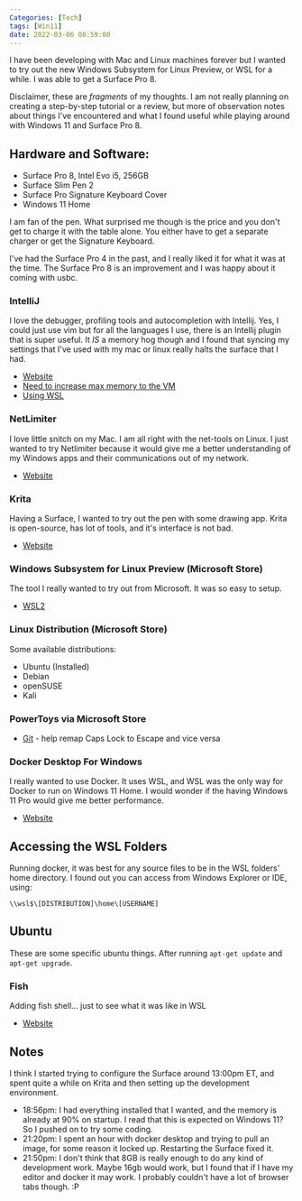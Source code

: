 ```yaml
---
Categories: [Tech]
tags: [Win11]
date: 2022-03-06 08:59:00
---
```


I have been developing with Mac and Linux machines forever but I wanted to try out the new Windows Subsystem for Linux
Preview, or WSL for a while. I was able to get a Surface Pro 8.

Disclaimer, these are <i>fragments</i> of my thoughts.  I am not really planning on creating a step-by-step tutorial or
a review, but more of observation notes about things I've encountered and what I found useful while playing around with
Windows 11 and Surface Pro 8.


## Hardware and Software:

- Surface Pro 8, Intel Evo i5, 256GB
- Surface Slim Pen 2
- Surface Pro Signature Keyboard Cover
- Windows 11 Home

I am fan of the pen. What surprised me though is the price and you don't get to charge it with the table alone.  You
either have to get a separate charger or get the Signature Keyboard.

I've had the Surface Pro 4 in the past, and I really liked it for what it was at the time.  The Surface Pro 8 is
an improvement and I was happy about it coming with usbc.

### IntelliJ

I love the debugger, profiling tools and autocompletion with Intellij.  Yes, I could just use vim but for all the
languages I use, there is an Intellij plugin that is super useful.  It <i>IS</i> a memory hog though and I found that
syncing my settings that I've used with my mac or linux really halts the surface that I had.

  - [Website](https://www.jetbrains.com)
  - [Need to increase max memory to the VM](https://www.jetbrains.com/help/idea/tuning-the-ide.html#configure-platform-properties)
  - [Using WSL](https://www.jetbrains.com/help/idea/how-to-use-wsl-development-environment-in-product.html)

### NetLimiter

I love little snitch on my Mac.  I am all right with the net-tools on Linux.  I just wanted to try Netlimiter because
it would give me a better understanding of my Windows apps and their communications out of my network.

- [Website](https://www.netlimiter.com/)

### Krita

Having a Surface, I wanted to try out the pen with some drawing app.  Krita is open-source, has lot of tools, and it's
interface is not bad.

- [Website](https://krita.org/en/)

### Windows Subsystem for Linux Preview (Microsoft Store)

The tool I really wanted to try out from Microsoft.  It was so easy to setup.

- [WSL2](https://docs.microsoft.com/en-us/windows/wsl/install-manual)

### Linux Distribution (Microsoft Store)

Some available distributions:

- Ubuntu (Installed)
- Debian
- openSUSE
- Kali

### PowerToys via Microsoft Store

- [Git](https://github.com/microsoft/PowerToys) - help remap Caps Lock to Escape and vice versa

### Docker Desktop For Windows

I really wanted to use Docker. It uses WSL, and WSL was the only way for Docker to run on Windows 11 Home.  I would
wonder if the having Windows 11 Pro would give me better performance.

- [Website](https://docs.docker.com/desktop/windows/install/)

## Accessing the WSL Folders
Running docker, it was best for any source files to be in the WSL folders' home directory.  I found out you can access
from Windows Explorer or IDE, using:

`\\wsl$\[DISTRIBUTION]\home\[USERNAME]`

## Ubuntu

These are some specific ubuntu things.  After running `apt-get update` and `apt-get upgrade`.

### Fish

Adding fish shell... just to see what it was like in WSL

- [Website](https://fishshell.com)

## Notes

I think I started trying to configure the Surface around 13:00pm ET, and spent quite a while on Krita and then setting
up the development environment.

- 18:56pm: I had everything installed that I wanted, and the memory is already at 90% on startup. I read that this is
expected on Windows 11?  So I pushed on to try some coding.
- 21:20pm: I spent an hour with docker desktop and trying to pull an image, for some reason it locked up. Restarting
the Surface fixed it.
- 21:50pm: I don't think that 8GB is really enough to do any kind of development work. Maybe 16gb would work, but I
found that if I have my editor and docker it may work.  I probably couldn't have a lot of browser tabs though. :P
